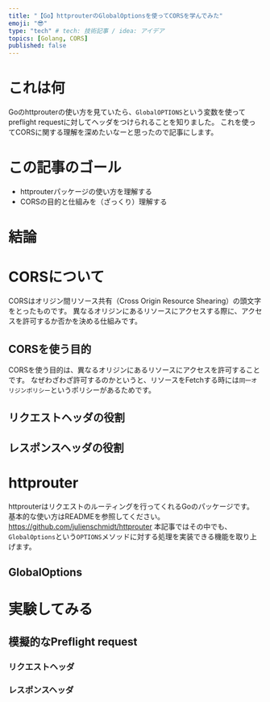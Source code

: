 ```yaml
---
title: "【Go】httprouterのGlobalOptionsを使ってCORSを学んでみた"
emoji: "😎"
type: "tech" # tech: 技術記事 / idea: アイデア
topics: [Golang, CORS]
published: false
---
```

# これは何
Goのhttprouterの使い方を見ていたら、`GlobalOPTIONS`という変数を使ってpreflight requestに対してヘッダをつけられることを知りました。
これを使ってCORSに関する理解を深めたいなーと思ったので記事にします。
# この記事のゴール
- httprouterパッケージの使い方を理解する
- CORSの目的と仕組みを（ざっくり）理解する
# 結論
# CORSについて
CORSはオリジン間リソース共有（Cross Origin Resource Shearing）の頭文字をとったものです。
異なるオリジンにあるリソースにアクセスする際に、アクセスを許可するか否かを決める仕組みです。
## CORSを使う目的
CORSを使う目的は、異なるオリジンにあるリソースにアクセスを許可することです。
なぜわざわざ許可するのかというと、リソースをFetchする時には`同一オリジンポリシー`というポリシーがあるためです。

## リクエストヘッダの役割
## レスポンスヘッダの役割
# httprouter
httprouterはリクエストのルーティングを行ってくれるGoのパッケージです。
基本的な使い方はREADMEを参照してください。
https://github.com/julienschmidt/httprouter
本記事ではその中でも、`GlobalOptions`という`OPTIONS`メソッドに対する処理を実装できる機能を取り上げます。
## GlobalOptions
# 実験してみる
## 模擬的なPreflight request
### リクエストヘッダ
### レスポンスヘッダ